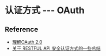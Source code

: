 # 认证方式 --- OAuth



## Reference

- [理解OAuth 2.0](http://www.ruanyifeng.com/blog/2014/05/oauth_2_0.html)
- [关于 RESTFUL API 安全认证方式的一些总结](http://www.cnblogs.com/Irving/p/4964489.html)